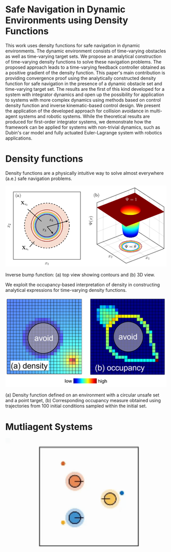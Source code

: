 # Safe Navigation in Dynamic Environments using Density Functions
This work uses density functions for safe navigation in dynamic environments. The dynamic environment consists of time-varying obstacles as well as time-varying target sets. We propose an analytical construction of time-varying density functions to solve these navigation problems. The proposed approach leads to a time-varying feedback controller obtained as a positive gradient of the density function. This paper's main contribution is providing convergence proof using the analytically constructed density function for safe navigation in the presence of a dynamic obstacle set and time-varying target set. The results are the first of this kind developed for a system with integrator dynamics and open up the possibility for application to systems with more complex dynamics using methods based on control density function and inverse kinematic-based control design. We present the application of the developed approach for collision avoidance in multi-agent systems and robotic systems. While the theoretical results are produced for first-order integrator systems, we demonstrate how the framework can be applied for systems with non-trivial dynamics, such as Dubin's car model and fully actuated Euler-Lagrange system with robotics applications.

# Density functions
Density functions are a physically intuitive way to solve almost everywhere (a.e.) safe navigation problems.
<p align="center">
  <img src="figures_paper/density_figure.png" alt="fig" width="600" />
</p>
Inverse bump function: (a) top view showing contours and (b) 3D view.

We exploit the occupancy-based interpretation of density in constructing analytical expressions for time-varying density functions.
<p align="center">
  <img src="figures_paper/occ_map.png" alt="fig" width="600" />
</p>
(a) Density function defined on an environment with a circular unsafe set and a point target, (b) Corresponding occupancy measure obtained using trajectories from 100 initial conditions sampled within the initial set.

# Mutliagent Systems
<p align="center">
  <img src="animations/3_agent_scenario.gif" alt="fig" width="600" />
</p>
